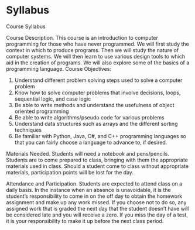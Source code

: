 Syllabus
========

Course Syllabus

Course Description.  This course is an introduction to computer programming for those who have never programmed.
We will first study the context in which to produce programs. Then we will study the nature of computer systems. 
We will then learn to use various design tools to which aid in the creation of programs. We will also explore
some of the basics of a programming language.
Course Objectives:
1.	Understand different problem solving steps used to solve a computer problem
2.	Know how to solve computer problems that involve decisions, loops, sequential logic, and case logic
3.	Be able to write methods and understand the usefulness of object oriented programming
4.	Be able to write algorithms/pseudo code for various problems
5.	Understand data structures such as arrays and the different sorting techniques
6.	Be familiar with Python, Java, C#, and C++ programming languages so that you can fairly choose a 
    language to advance to, if desired.

Materials Needed.  Students will need a notebook and pens/pencils.  Students are to come prepared to class, 
bringing with them the appropriate materials used in class.  Should a student come to class without appropriate materials, 
participation points will be lost for the day.

Attendance and Participation.  Students are expected to attend class on a daily basis.  In the instance when an absence 
is unavoidable, it is the student’s responsibility to come in on the off day to obtain the homework assignment and make 
up any work missed.   If you choose not to do so, any assigned work that is graded the next day that the student doesn’t 
have will be considered late and you will receive a zero.  If you miss the day of a test, it is your responsibility to make
it up before the next class period.
